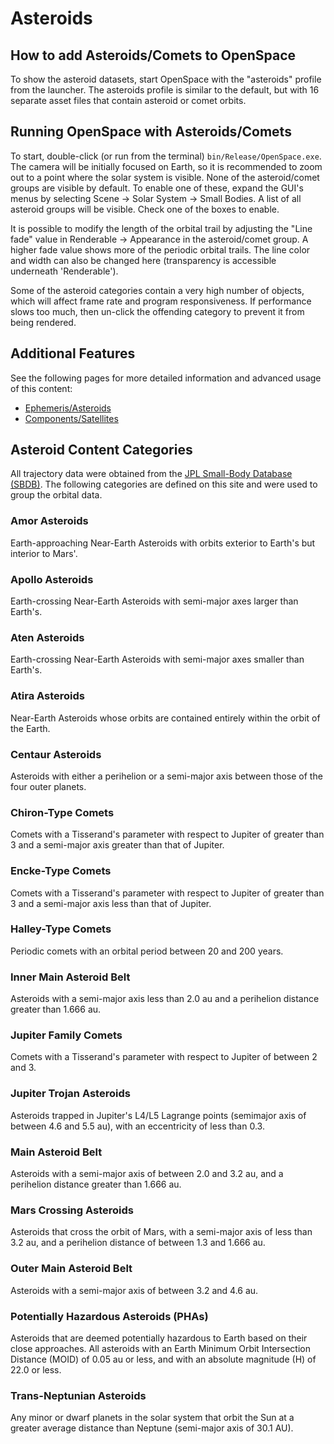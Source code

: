 # Asteroids
## How to add Asteroids/Comets to OpenSpace
To show the asteroid datasets, start OpenSpace with the "asteroids" profile from the launcher. The asteroids profile is similar to the default, but with 16 separate asset files that contain asteroid or comet orbits.

## Running OpenSpace with Asteroids/Comets
To start, double-click (or run from the terminal) `bin/Release/OpenSpace.exe`. The camera will be initially focused on Earth, so it is recommended to zoom out to a point where the solar system is visible. None of the asteroid/comet groups are visible by default. To enable one of these, expand the GUI's menus by selecting Scene -> Solar System -> Small Bodies. A list of all asteroid groups will be visible. Check one of the boxes to enable.

It is possible to modify the length of the orbital trail by adjusting the "Line fade" value in Renderable -> Appearance in the asteroid/comet group. A higher fade value shows more of the periodic orbital trails. The line color and width can also be changed here (transparency is accessible underneath 'Renderable').

Some of the asteroid categories contain a very high number of objects, which will affect frame rate and program responsiveness. If performance slows too much, then un-click the offending category to prevent it from being rendered.

## Additional Features
See the following pages for more detailed information and advanced usage of this content:
- [Ephemeris/Asteroids](ephemeris/asteroids)
- [Components/Satellites](satellites)

## Asteroid Content Categories
All trajectory data were obtained from the [JPL Small-Body Database (SBDB)](https://ssd.jpl.nasa.gov/sbdb.cgi). The following categories are defined on this site and were used to group the orbital data.

### Amor Asteroids
Earth-approaching Near-Earth Asteroids with orbits exterior to Earth's but interior to Mars'.

### Apollo Asteroids
Earth-crossing Near-Earth Asteroids with semi-major axes larger than Earth's.

### Aten Asteroids
Earth-crossing Near-Earth Asteroids with semi-major axes smaller than Earth's.

### Atira Asteroids
Near-Earth Asteroids whose orbits are contained entirely within the orbit of the Earth.

### Centaur Asteroids
Asteroids with either a perihelion or a semi-major axis between those of the four outer planets.

### Chiron-Type Comets
Comets with a Tisserand's parameter with respect to Jupiter of greater than 3 and a semi-major axis greater than that of Jupiter.

### Encke-Type Comets
Comets with a Tisserand's parameter with respect to Jupiter of greater than 3 and a semi-major axis less than that of Jupiter.

### Halley-Type Comets
Periodic comets with an orbital period between 20 and 200 years.

### Inner Main Asteroid Belt
Asteroids with a semi-major axis less than 2.0 au and a perihelion distance greater than 1.666 au.

### Jupiter Family Comets
Comets with a Tisserand's parameter with respect to Jupiter of between 2 and 3.

### Jupiter Trojan Asteroids
Asteroids trapped in Jupiter's L4/L5 Lagrange points (semimajor axis of between 4.6 and 5.5 au), with an eccentricity of less than 0.3.

### Main Asteroid Belt
Asteroids with a semi-major axis of between 2.0 and 3.2 au, and a perihelion distance greater than 1.666 au.

### Mars Crossing Asteroids
Asteroids that cross the orbit of Mars, with a semi-major axis of less than 3.2 au, and a perihelion distance of between 1.3 and 1.666 au.

### Outer Main Asteroid Belt
Asteroids with a semi-major axis of between 3.2 and 4.6 au.

### Potentially Hazardous Asteroids (PHAs)
Asteroids that are deemed potentially hazardous to Earth based on their close approaches. All asteroids with an Earth Minimum Orbit Intersection Distance (MOID) of 0.05 au or less, and with an absolute magnitude (H) of 22.0 or less.

### Trans-Neptunian Asteroids
Any minor or dwarf planets in the solar system that orbit the Sun at a greater average distance than Neptune (semi-major axis of 30.1 AU).
